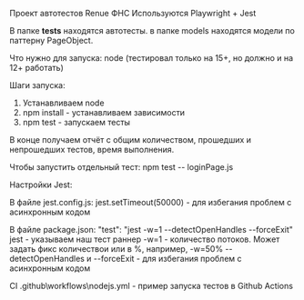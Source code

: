 Проект автотестов Renue ФНС
Используются Playwright + Jest

В папке __tests__ находятся автотесты.
в папке models находятся модели по паттерну PageObject.

Что нужно для запуска:
node (тестировал только на 15+, но должно и на 12+ работать)

Шаги запуска:
1. Устанавливаем node
2. npm install - устанавливаем зависимости
3. npm test - запускаем тесты

В конце получаем отчёт с общим количеством, прошедших и непрошедших тестов, время выполнения.


Чтобы запустить отдельный тест:
npm test -- loginPage.js

Настройки Jest:

В файле jest.config.js:
jest.setTimeout(50000) - для избегания проблем с асинхронным кодом

В файле package.json:
"test": "jest -w=1 --detectOpenHandles --forceExit"
jest - указываем наш тест раннер
-w=1 - количество потоков. Может задать фикс количествои или в %, например, -w=50%
--detectOpenHandles и --forceExit - для избегания проблем с асинхронным кодом

CI
.github\workflows\nodejs.yml - пример запуска тестов в Github Actions